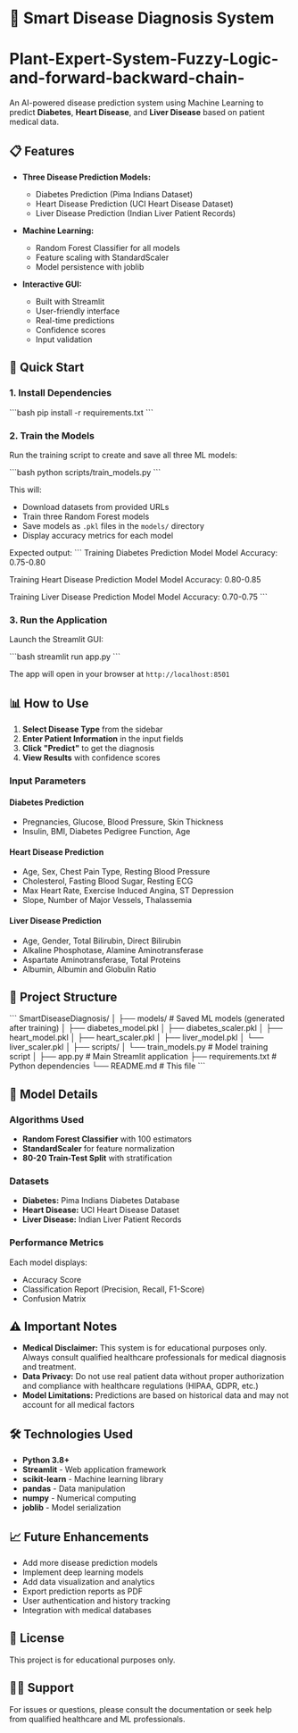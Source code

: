 # 🏥 Smart Disease Diagnosis System
# Plant-Expert-System-Fuzzy-Logic-and-forward-backward-chain-
An AI-powered disease prediction system using Machine Learning to predict **Diabetes**, **Heart Disease**, and **Liver Disease** based on patient medical data.

## 📋 Features

- **Three Disease Prediction Models:**
  - Diabetes Prediction (Pima Indians Dataset)
  - Heart Disease Prediction (UCI Heart Disease Dataset)
  - Liver Disease Prediction (Indian Liver Patient Records)

- **Machine Learning:**
  - Random Forest Classifier for all models
  - Feature scaling with StandardScaler
  - Model persistence with joblib

- **Interactive GUI:**
  - Built with Streamlit
  - User-friendly interface
  - Real-time predictions
  - Confidence scores
  - Input validation

## 🚀 Quick Start

### 1. Install Dependencies

\`\`\`bash
pip install -r requirements.txt
\`\`\`

### 2. Train the Models

Run the training script to create and save all three ML models:

\`\`\`bash
python scripts/train_models.py
\`\`\`

This will:
- Download datasets from provided URLs
- Train three Random Forest models
- Save models as `.pkl` files in the `models/` directory
- Display accuracy metrics for each model

Expected output:
\`\`\`
Training Diabetes Prediction Model
Model Accuracy: 0.75-0.80

Training Heart Disease Prediction Model
Model Accuracy: 0.80-0.85

Training Liver Disease Prediction Model
Model Accuracy: 0.70-0.75
\`\`\`

### 3. Run the Application

Launch the Streamlit GUI:

\`\`\`bash
streamlit run app.py
\`\`\`

The app will open in your browser at `http://localhost:8501`

## 📊 How to Use

1. **Select Disease Type** from the sidebar
2. **Enter Patient Information** in the input fields
3. **Click "Predict"** to get the diagnosis
4. **View Results** with confidence scores

### Input Parameters

#### Diabetes Prediction
- Pregnancies, Glucose, Blood Pressure, Skin Thickness
- Insulin, BMI, Diabetes Pedigree Function, Age

#### Heart Disease Prediction
- Age, Sex, Chest Pain Type, Resting Blood Pressure
- Cholesterol, Fasting Blood Sugar, Resting ECG
- Max Heart Rate, Exercise Induced Angina, ST Depression
- Slope, Number of Major Vessels, Thalassemia

#### Liver Disease Prediction
- Age, Gender, Total Bilirubin, Direct Bilirubin
- Alkaline Phosphotase, Alamine Aminotransferase
- Aspartate Aminotransferase, Total Proteins
- Albumin, Albumin and Globulin Ratio

## 📁 Project Structure

\`\`\`
SmartDiseaseDiagnosis/
│
├── models/                      # Saved ML models (generated after training)
│   ├── diabetes_model.pkl
│   ├── diabetes_scaler.pkl
│   ├── heart_model.pkl
│   ├── heart_scaler.pkl
│   ├── liver_model.pkl
│   └── liver_scaler.pkl
│
├── scripts/
│   └── train_models.py         # Model training script
│
├── app.py                      # Main Streamlit application
├── requirements.txt            # Python dependencies
└── README.md                   # This file
\`\`\`

## 🔬 Model Details

### Algorithms Used
- **Random Forest Classifier** with 100 estimators
- **StandardScaler** for feature normalization
- **80-20 Train-Test Split** with stratification

### Datasets
- **Diabetes:** Pima Indians Diabetes Database
- **Heart Disease:** UCI Heart Disease Dataset
- **Liver Disease:** Indian Liver Patient Records

### Performance Metrics
Each model displays:
- Accuracy Score
- Classification Report (Precision, Recall, F1-Score)
- Confusion Matrix

## ⚠️ Important Notes

- **Medical Disclaimer:** This system is for educational purposes only. Always consult qualified healthcare professionals for medical diagnosis and treatment.
- **Data Privacy:** Do not use real patient data without proper authorization and compliance with healthcare regulations (HIPAA, GDPR, etc.)
- **Model Limitations:** Predictions are based on historical data and may not account for all medical factors

## 🛠️ Technologies Used

- **Python 3.8+**
- **Streamlit** - Web application framework
- **scikit-learn** - Machine learning library
- **pandas** - Data manipulation
- **numpy** - Numerical computing
- **joblib** - Model serialization

## 📈 Future Enhancements

- Add more disease prediction models
- Implement deep learning models
- Add data visualization and analytics
- Export prediction reports as PDF
- User authentication and history tracking
- Integration with medical databases

## 📝 License

This project is for educational purposes only.

## 👨‍💻 Support

For issues or questions, please consult the documentation or seek help from qualified healthcare and ML professionals.
